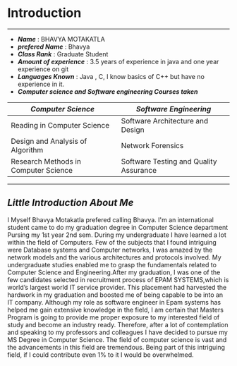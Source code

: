 # Introduction
---
* ***Name*** : BHAVYA MOTAKATLA
* ***prefered Name*** : Bhavya
* ***Class Rank*** : Graduate Student
* ***Amount of experience*** : 3.5 years of experience in java and one year experience on git
* ***Languages Known*** :  Java , C, I know basics of C++ but have no experience in it.
* ***Computer science and Software engineering Courses taken*** 

***Computer Science***    | ***Software Engineering*** 
  ------------------ | -------------------------------------------
   Reading in Computer Science | Software Architecture and Design
   Design and Analysis of Algorithm |   Network Forensics                    
   Research Methods in Computer Science | Software Testing and Quality Assurance
   
   ---
   ***Little Introduction About Me***
   -----
   
   I Myself Bhavya Motakatla prefered calling Bhavya. I'm an international student came to do my graduation degree in Computer Science department
   Pursing my 1st year 2nd sem. During my undergraduate I have learned a lot within the field of Computers. Few of the subjects 
   that 
   I found intriguing were Database systems and Computer networks, I was amazed by the network models and the various architectures and protocols involved.
   My undergraduate studies enabled me to grasp the fundamentals related to Computer Science 
   and Engineering.After my graduation, I was one of the few candidates selected in recruitment process of EPAM SYSTEMS,which is world’s largest world IT service provider. This placement had harvested the
hardwork in my graduation and boosted me of being capable to be into an IT company.
Although my role as software engineer in Epam systems has helped me gain extensive
knowledge in the field, I am certain that Masters Program is going to provide me proper
exposure to my interested field of study and become an industry ready. Therefore, after a lot of
contemplation and speaking to my professors and colleagues I have decided to pursue my MS
Degree in Computer Science. The field of computer science is vast and the advancements in this
field are tremendous. Being part of this intriguing field, if I could contribute even 1% to it I
would be overwhelmed.
   
   
   
   
